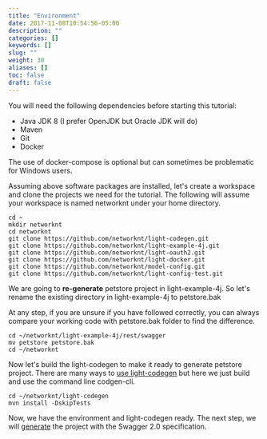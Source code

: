 ```yaml
---
title: "Environment"
date: 2017-11-08T10:54:56-05:00
description: ""
categories: []
keywords: []
slug: ""
weight: 30
aliases: []
toc: false
draft: false
---
```


You will need the following dependencies before starting this tutorial:

- Java JDK 8 (I prefer OpenJDK but Oracle JDK will do)
- Maven
- Git
- Docker

The use of docker-compose is optional but can sometimes 
be problematic for Windows users. 
 
Assuming above software packages are installed, let's create a workspace and clone the 
projects we need for the tutorial. The following will assume your workspace is named
networknt under your home directory. 

```
cd ~
mkdir networknt
cd networknt
git clone https://github.com/networknt/light-codegen.git
git clone https://github.com/networknt/light-example-4j.git
git clone https://github.com/networknt/light-oauth2.git
git clone https://github.com/networknt/light-docker.git
git clone https://github.com/networknt/model-config.git
git clone https://github.com/networknt/light-config-test.git
```

We are going to **re-generate** petstore project in light-example-4j. So let's rename
the existing directory in light-example-4j to petstore.bak

At any step, if you are unsure if you have followed correctly, you can always compare
your working code with petstore.bak folder to find the difference.

```
cd ~/networknt/light-example-4j/rest/swagger
mv petstore petstore.bak
cd ~/networknt
```

Now let's build the light-codegen to make it ready to generate petstore project. There are
many ways to [use light-codegen][] but here we just build and use the command line codgen-cli.

```
cd ~/networknt/light-codegen
mvn install -DskipTests
```

Now, we have the environment and light-codegen ready. The next step, we will [generate][] the
project with the Swagger 2.0 specification. 

[generate]: /tutorial/rest/swagger/petstore/generate/
[use light-codegen]: /tutorial/generator/
